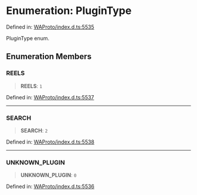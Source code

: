# Enumeration: PluginType

Defined in: [WAProto/index.d.ts:5535](https://github.com/Fokusdotid/bail/blob/dad8cbc7bd41e0c17126095b0fc017b92c3d85cf/WAProto/index.d.ts#L5535)

PluginType enum.

## Enumeration Members

### REELS

> **REELS**: `1`

Defined in: [WAProto/index.d.ts:5537](https://github.com/Fokusdotid/bail/blob/dad8cbc7bd41e0c17126095b0fc017b92c3d85cf/WAProto/index.d.ts#L5537)

***

### SEARCH

> **SEARCH**: `2`

Defined in: [WAProto/index.d.ts:5538](https://github.com/Fokusdotid/bail/blob/dad8cbc7bd41e0c17126095b0fc017b92c3d85cf/WAProto/index.d.ts#L5538)

***

### UNKNOWN\_PLUGIN

> **UNKNOWN\_PLUGIN**: `0`

Defined in: [WAProto/index.d.ts:5536](https://github.com/Fokusdotid/bail/blob/dad8cbc7bd41e0c17126095b0fc017b92c3d85cf/WAProto/index.d.ts#L5536)
